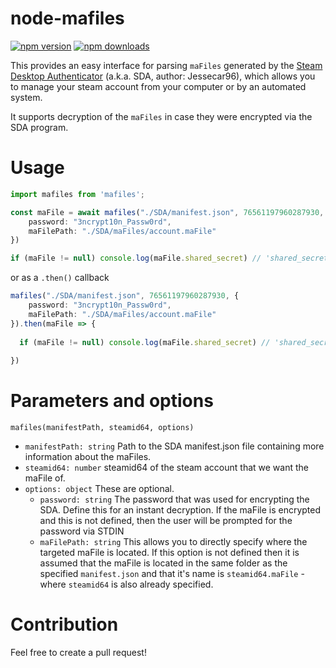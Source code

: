 # node-mafiles
[![npm version](https://img.shields.io/npm/v/mafiles.svg)](https://npmjs.com/package/mafiles)
[![npm downloads](https://img.shields.io/npm/dm/mafiles.svg)](https://npmjs.com/package/mafiles)

This provides an easy interface for parsing `maFiles` generated by the [Steam Desktop Authenticator](https://github.com/Jessecar96/SteamDesktopAuthenticator) (a.k.a. SDA, author: Jessecar96), which allows you to manage your steam account from your computer or by an automated system.

It supports decryption of the `maFiles` in case they were encrypted via the SDA program.

# Usage

```ts
import mafiles from 'mafiles';

const maFile = await mafiles("./SDA/manifest.json", 76561197960287930, {
    password: "3ncrypt10n_Passw0rd",
    maFilePath: "./SDA/maFiles/account.maFile"
})

if (maFile != null) console.log(maFile.shared_secret) // 'shared_secret of the account'
```
or as a `.then()` callback
```ts
mafiles("./SDA/manifest.json", 76561197960287930, {
    password: "3ncrypt10n_Passw0rd",
    maFilePath: "./SDA/maFiles/account.maFile"
}).then(maFile => {
    
  if (maFile != null) console.log(maFile.shared_secret) // 'shared_secret of the account'
  
})
```

# Parameters and options
`mafiles(manifestPath, steamid64, options)`
- `manifestPath: string` Path to the SDA manifest.json file containing more information about the maFiles.
- `steamid64: number` steamid64 of the steam account that we want the maFile of.
- `options: object` These are optional.
  - `password: string` The password that was used for encrypting the SDA. Define this for an instant decryption. If the maFile is encrypted and this is not defined, then the user will be prompted for the password via STDIN
  - `maFilePath: string` This allows you to directly specify where the targeted maFile is located. If this option is not defined then it is assumed that the maFile is located in the same folder as the specified `manifest.json` and that it's name is `steamid64.maFile` - where `steamid64` is also already specified.

# Contribution
Feel free to create a pull request!
